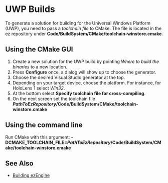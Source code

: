 # UWP Builds

To generate a solution for building for the Universal Windows Platform (UWP), you need to pass a *toolchain file* to CMake. The file is located in the ez repository under **Code/BuildSystem/CMake/toolchain-winstore.cmake**.

## Using the CMake GUI

1. Create a new solution for the UWP build by pointing *Where to build the binaries* to a new location.
1. Press **Configure** once, a dialog will show up to choose the generator.
1. Choose the desired Visual Studio generator at the top.
1. Depending on your target device, choose the platform. For instance, for HoloLens 1 select *Win32*.
1. At the bottom select **Specify toolchain file for cross-compiling**.
1. On the next screen set the toolchain file **_PathToEzRepository_/Code/BuildSystem/CMake/toolchain-winstore.cmake**

## Using the command line

Run CMake with this argument: **-DCMAKE_TOOLCHAIN_FILE=_PathToEzRepository_/Code/BuildSystem/CMake/toolchain-winstore.cmake**

## See Also

* [Building ezEngine](build-ez.md)

